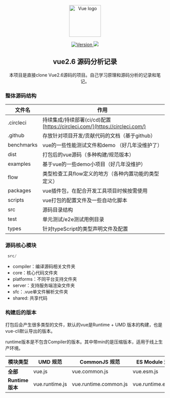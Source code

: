 <p align="center"><a href="https://vuejs.org" target="_blank" rel="noopener noreferrer"><img width="100" src="https://vuejs.org/images/logo.png" alt="Vue logo"></a></p>

<p align="center">
  <a href="https://www.npmjs.com/package/vue"><img src="https://img.shields.io/npm/v/vue.svg?sanitize=true" alt="Version">
  </a>
  <img src="https://img.shields.io/badge/vue-源码分析-svg?sanitize=true" >
  </a>
</p>

<h2 align="center">vue2.6 源码分析记录</h2>


<p align="center">本项目是直接clone Vue2.6源码的项目。自己学习原理和源码分析的记录和笔记。</p>

### 整体源码结构


| 文件名 | 作用 |
| - | - |
| .circleci | 持续集成/持续部署(ci/cd)配置[https://circleci.com/](https://circleci.com/) |
| .github | 存放针对项目开发/贡献代码的文档（基于github） |
| benchmarks | vue的一些性能测试文件和demo （好几年没维护了） |
| dist | 打包后的vue源码（多种构建/规范版本） |
| examples | 基于vue的一些demo小项目（好几年没维护） |
| flow | 类型检查工具flow定义的地方（各种内置功能的类型定义） |
| packages | vue插件包，在配合开发工具项目时候按需使用 |
| scripts | vue打包的配置文件及一些自动化脚本 |
| src | 源码目录结构 |
| test | 单元测试/e2e测试用例目录 |
| types | 针对typeScript的类型声明文件及配置 |



### 源码核心模块

```jsx
 src/
```
- compiler：编译源码相关文件夹
- core：核心代码文件夹
- platforms：不同平台支持文件夹
- server：支持服务端渲染文件夹
- sfc：.vue单文件解析文件夹
- shared: 共享代码

### 构建后的版本

打包后会产生很多类型的文件，默认的vue是Runtime +  UMD 版本的构建，也是vue-cli默认导出的版本。

runtime版本是不包含Compiler的版本。其中带min的是压缩版本，适用于线上生产环境。

| 模块类型| UMD 规范 | CommonJS 规范| ES Module 规范 |
| --- | --- | --- | --- |
| **全部** | vue.js | vue.common.js | vue.esm.js |
| **Runtime版本** | vue.runtime.js | vue.runtime.common.js | vue.runtime.esm.js |
